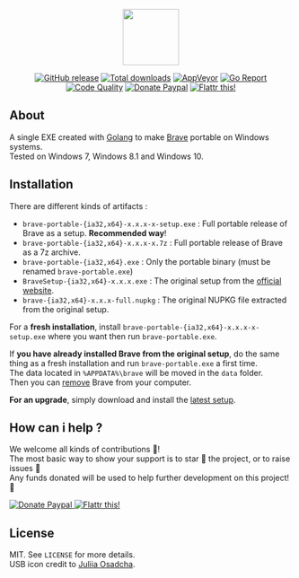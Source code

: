 <p align="center"><a href="https://github.com/crazy-max/brave-portable" target="_blank"><img width="100" src="https://github.com/crazy-max/brave-portable/blob/master/res/logo.png"></a></p>

<p align="center">
  <a href="https://github.com/crazy-max/brave-portable/releases/latest"><img src="https://img.shields.io/github/release/crazy-max/brave-portable.svg?style=flat-square" alt="GitHub release"></a>
  <a href="https://github.com/crazy-max/brave-portable/releases/latest"><img src="https://img.shields.io/github/downloads/crazy-max/brave-portable/total.svg?style=flat-square" alt="Total downloads"></a>
  <a href="https://ci.appveyor.com/project/crazy-max/brave-portable"><img src="https://img.shields.io/appveyor/ci/crazy-max/brave-portable.svg?style=flat-square" alt="AppVeyor"></a>
  <a href="https://goreportcard.com/report/github.com/crazy-max/brave-portable"><img src="https://goreportcard.com/badge/github.com/crazy-max/brave-portable?style=flat-square" alt="Go Report"></a>
  <a href="https://www.codacy.com/app/crazy-max/brave-portable"><img src="https://img.shields.io/codacy/grade/a416cd778ef743de91623aca7a622a8e.svg?style=flat-square" alt="Code Quality"></a>
  <a href="https://www.paypal.com/cgi-bin/webscr?cmd=_s-xclick&hosted_button_id=SCMXA34TCLGMG"><img src="https://img.shields.io/badge/donate-paypal-blue.svg?style=flat-square" alt="Donate Paypal"></a>
  <a href="https://flattr.com/submit/auto?user_id=crazymax&url=https://github.com/crazy-max/brave-portable"><img src="https://img.shields.io/badge/flattr-this-green.svg?style=flat-square" alt="Flattr this!"></a>
</p>

## About

A single EXE created with [Golang](https://golang.org/) to make [Brave](https://brave.com) portable on Windows systems.<br />
Tested on Windows 7, Windows 8.1 and Windows 10.

## Installation

There are different kinds of artifacts :

* `brave-portable-{ia32,x64}-x.x.x-x-setup.exe` : Full portable release of Brave as a setup. **Recommended way**!
* `brave-portable-{ia32,x64}-x.x.x-x.7z` : Full portable release of Brave as a 7z archive.
* `brave-portable-{ia32,x64}.exe` : Only the portable binary (must be renamed `brave-portable.exe`)
* `BraveSetup-{ia32,x64}-x.x.x.exe` : The original setup from the [official website](https://brave.com/downloads.html).
* `brave-{ia32,x64}-x.x.x-full.nupkg` : The original NUPKG file extracted from the original setup.

For a **fresh installation**, install `brave-portable-{ia32,x64}-x.x.x-x-setup.exe` where you want then run `brave-portable.exe`.

If **you have already installed Brave from the original setup**, do the same thing as a fresh installation and run `brave-portable.exe` a first time.<br />
The data located in `%APPDATA%\brave` will be moved in the `data` folder.<br />
Then you can [remove](https://support.microsoft.com/en-us/instantanswers/ce7ba88b-4e95-4354-b807-35732db36c4d/repair-or-remove-programs) Brave from your computer.

**For an upgrade**, simply download and install the [latest setup](https://github.com/crazy-max/brave-portable/releases/latest).

## How can i help ?

We welcome all kinds of contributions :raised_hands:!<br />
The most basic way to show your support is to star :star2: the project, or to raise issues :speech_balloon:<br />
Any funds donated will be used to help further development on this project! :gift_heart:

<p>
  <a href="https://www.paypal.com/cgi-bin/webscr?cmd=_s-xclick&hosted_button_id=SCMXA34TCLGMG">
    <img src="https://github.com/crazy-max/brave-portable/blob/master/res/paypal.png" alt="Donate Paypal">
  </a>
  <a href="https://flattr.com/submit/auto?user_id=crazymax&url=https://github.com/crazy-max/brave-portable">
    <img src="https://github.com/crazy-max/brave-portable/blob/master/res/flattr.png" alt="Flattr this!">
  </a>
</p>

## License

MIT. See `LICENSE` for more details.<br />
USB icon credit to [Juliia Osadcha](https://www.iconfinder.com/Juliia_Os).
